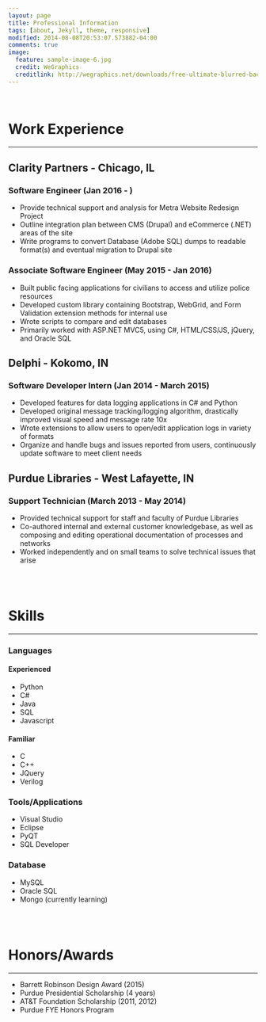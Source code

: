 ```yaml
---
layout: page
title: Professional Information
tags: [about, Jekyll, theme, responsive]
modified: 2014-08-08T20:53:07.573882-04:00
comments: true
image:
  feature: sample-image-6.jpg
  credit: WeGraphics
  creditlink: http://wegraphics.net/downloads/free-ultimate-blurred-background-pack/
---
```

<br>

# Work Experience

---

## Clarity Partners - Chicago, IL

### Software Engineer (Jan 2016 - )

* Provide technical support and analysis for Metra Website Redesign Project
* Outline integration plan between CMS (Drupal) and eCommerce (.NET) areas of the site
* Write programs to convert Database (Adobe SQL) dumps to readable format(s) and eventual migration to Drupal site

### Associate Software Engineer (May 2015 - Jan 2016)

* Built public facing applications for civilians to access and utilize police resources
* Developed custom library containing Bootstrap, WebGrid, and Form Validation extension methods for internal use
* Wrote scripts to compare and edit databases
* Primarily worked with ASP.NET MVC5, using C#, HTML/CSS/JS, jQuery, and Oracle SQL
      

## Delphi - Kokomo, IN

### Software Developer Intern (Jan 2014 - March 2015)

* Developed features for data logging applications in C# and Python
* Developed original message tracking/logging algorithm, drastically improved visual speed and message rate 10x
* Wrote extensions to allow users to open/edit application logs in variety of formats
* Organize and handle bugs and issues reported from users, continuously update software to meet client needs
      
## Purdue Libraries - West Lafayette, IN

### Support Technician (March 2013 - May 2014)

* Provided technical support for staff and faculty of Purdue Libraries
* Co-authored internal and external customer knowledgebase, as well as composing and editing operational documentation of processes and networks
* Worked independently and on small teams to solve technical issues that arise

<br><br>

# Skills

---

### Languages

#### Experienced

* Python
* C#
* Java
* SQL
* Javascript

#### Familiar

* C
* C++
* JQuery
* Verilog

### Tools/Applications

* Visual Studio
* Eclipse
* PyQT
* SQL Developer

### Database

* MySQL
* Oracle SQL
* Mongo (currently learning)

<br><br>

# Honors/Awards

---

* Barrett Robinson Design Award (2015)
* Purdue Presidential Scholarship (4 years)
* AT&T Foundation Scholarship (2011, 2012)
* Purdue FYE Honors Program



